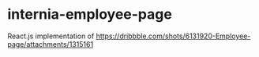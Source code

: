 # internia-employee-page
React.js implementation of https://dribbble.com/shots/6131920-Employee-page/attachments/1315161
